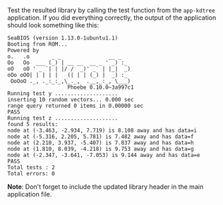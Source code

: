 Test the resulted library by calling the test function from the `app-kdtree` application.
If you did everything correctly, the output of the application should look something like this:

```text
SeaBIOS (version 1.13.0-1ubuntu1.1)
Booting from ROM...
Powered by
o.   .o       _ _               __ _
Oo   Oo  ___ (_) | __ __  __ _ ' _) :_
oO   oO ' _ `| | |/ /  _)' _` | |_|  _)
oOo oOO| | | | |   (| | | (_) |  _) :_
 OoOoO ._, ._:_:_,\_._,  .__,_:_, \___)
                   Phoebe 0.10.0~3a997c1
Running test y ....................
inserting 10 random vectors... 0.000 sec
range query returned 0 items in 0.00000 sec
PASS
Running test z ....................
found 5 results:
node at (-3.463, -2.934, 7.719) is 8.108 away and has data=i
node at (-5.316, 2.205, 5.781) is 7.482 away and has data=f
node at (2.210, 3.937, -5.407) is 7.837 away and has data=h
node at (1.810, 8.039, -4.218) is 9.753 away and has data=g
node at (-2.347, -3.641, -7.053) is 9.144 away and has data=e
PASS
Total tests : 2
Total errors: 0
```

**Note**: Don't forget to include the updated library header in the main application file.
